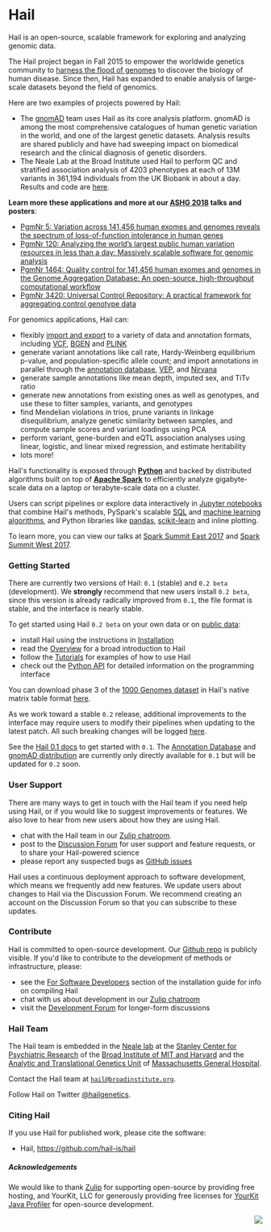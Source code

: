 # Hail

Hail is an open-source, scalable framework for exploring and analyzing genomic data. 

The Hail project began in Fall 2015 to empower the worldwide genetics community to [harness the flood of genomes](https://www.broadinstitute.org/blog/harnessing-flood-scaling-data-science-big-genomics-era) to discover the biology of human disease. Since then, Hail has expanded to enable analysis of large-scale datasets beyond the field of genomics. 

Here are two examples of projects powered by Hail:

- The [gnomAD](http://gnomad.broadinstitute.org/) team uses Hail as its core analysis platform. gnomAD is among the most comprehensive catalogues of human genetic variation in the world, and one of the largest genetic datasets. Analysis results are shared publicly and have had sweeping impact on biomedical research and the clinical diagnosis of genetic disorders.
- The Neale Lab at the Broad Institute used Hail to perform QC and stratified association analysis of 4203 phenotypes at each of 13M variants in 361,194 individuals from the UK Biobank in about a day. Results and code are [here](http://www.nealelab.is/uk-biobank).

**Learn more these applications and more at our [ASHG 2018](http://www.ashg.org/2018meeting/) talks and posters**:

 - [PgmNr 5: Variation across 141,456 human exomes and genomes reveals the spectrum of loss-of-function intolerance in human genes](https://eventpilot.us/web/page.php?page=IntHtml&project=ASHG18&id=180120491)
 - [PgmNr 120: Analyzing the world’s largest public human variation resources in less than a day: Massively scalable software for genomic analysis](https://eventpilot.us/web/page.php?page=IntHtml&project=ASHG18&id=180120286)
 - [PgmNr 1464: Quality control for 141,456 human exomes and genomes in the Genome Aggregation Database: An open-source, high-throughput computational workflow](https://eventpilot.us/web/page.php?page=IntHtml&project=ASHG18&id=180121234)
 - [PgmNr 3420: Universal Control Repository: A practical framework for aggregating control genotype data](https://eventpilot.us/web/page.php?page=IntHtml&project=ASHG18&id=180122490)
 
For genomics applications, Hail can:

 - flexibly [import and export](https://hail.is/docs/devel/methods/impex.html) to a variety of data and annotation formats, including [VCF](https://samtools.github.io/hts-specs/VCFv4.2.pdf), [BGEN](http://www.well.ox.ac.uk/~gav/bgen_format/bgen_format_v1.2.html) and [PLINK](https://www.cog-genomics.org/plink2/formats)
 - generate variant annotations like call rate, Hardy-Weinberg equilibrium p-value, and population-specific allele count; and import annotations in parallel through the [annotation database](https://hail.is/docs/stable/annotationdb.html), [VEP](https://useast.ensembl.org/info/docs/tools/vep/index.html), and [Nirvana](https://github.com/Illumina/Nirvana/wiki)
 - generate sample annotations like mean depth, imputed sex, and TiTv ratio
 - generate new annotations from existing ones as well as genotypes, and use these to filter samples, variants, and genotypes
 - find Mendelian violations in trios, prune variants in linkage disequilibrium, analyze genetic similarity between samples, and compute sample scores and variant loadings using PCA
 - perform variant, gene-burden and eQTL association analyses using linear, logistic, and linear mixed regression, and estimate heritability
 - lots more!

Hail's functionality is exposed through **[Python](https://www.python.org/)** and backed by distributed algorithms built on top of **[Apache Spark](https://spark.apache.org/docs/latest/index.html)** to efficiently analyze gigabyte-scale data on a laptop or terabyte-scale data on a cluster. 

Users can script pipelines or explore data interactively in [Jupyter notebooks](http://jupyter.org/) that combine Hail's methods, PySpark's scalable [SQL](https://spark.apache.org/docs/latest/sql-programming-guide.html) and [machine learning algorithms](https://spark.apache.org/docs/latest/ml-guide.html), and Python libraries like [pandas](http://pandas.pydata.org/), [scikit-learn](http://scikit-learn.org/stable/) and inline plotting.

To learn more, you can view our talks at [Spark Summit East 2017](https://spark-summit.org/east-2017/events/scaling-genetic-data-analysis-with-apache-spark/) and [Spark Summit West 2017](https://spark-summit.org/2017/events/scaling-genetic-data-analysis-with-apache-spark/).

### Getting Started

There are currently two versions of Hail: `0.1` (stable) and `0.2 beta` (development).
We **strongly** recommend that new users install `0.2 beta`, since this version is already radically improved from `0.1`,
 the file format is stable, and the interface is nearly stable.

To get started using Hail `0.2 beta` on your own data or on [public data](https://console.cloud.google.com/storage/browser/genomics-public-data/):

- install Hail using the instructions in [Installation](https://hail.is/docs/devel/getting_started.html)
- read the [Overview](https://hail.is/docs/devel/overview.html) for a broad introduction to Hail
- follow the [Tutorials](https://hail.is/docs/devel/tutorials-landing.html) for examples of how to use Hail
- check out the [Python API](https://hail.is/docs/devel/api.html) for detailed information on the programming interface

You can download phase 3 of the [1000 Genomes dataset](http://www.internationalgenome.org/about) in Hail's native matrix table format [here](https://console.cloud.google.com/storage/browser/hail-datasets/hail-data/?project=broad-ctsa).

As we work toward a stable `0.2` release, additional improvements to the interface may require users to modify their pipelines
when updating to the latest patch. All such breaking changes will be logged [here](http://discuss.hail.is/t/log-of-breaking-changes-in-0-2-beta/454).

See the [Hail 0.1 docs](https://hail.is/docs/stable/index.html) to get started with `0.1`. The [Annotation Database](https://hail.is/docs/stable/annotationdb.html) and [gnomAD distribution](http://gnomad-beta.broadinstitute.org/downloads) are currently only directly available
for `0.1` but will be updated for `0.2` soon.

### User Support

There are many ways to get in touch with the Hail team if you need help using Hail, or if you would like to suggest improvements or features. We also love to hear from new users about how they are using Hail.

- chat with the Hail team in our [Zulip chatroom](https://hail.zulipchat.com).
- post to the [Discussion Forum](http://discuss.hail.is) for user support and feature requests, or to share your Hail-powered science 
- please report any suspected bugs as [GitHub issues](https://github.com/hail-is/hail/issues)

Hail uses a continuous deployment approach to software development, which means we frequently add new features. We update users about changes to Hail via the Discussion Forum. We recommend creating an account on the Discussion Forum so that you can subscribe to these updates.

### Contribute

Hail is committed to open-source development. Our [Github repo](https://github.com/hail-is/hail) is publicly visible. If you'd like to contribute to the development of methods or infrastructure, please: 

- see the [For Software Developers](https://hail.is/docs/devel/getting_started_developing.html) section of the installation guide for info on compiling Hail
- chat with us about development in our [Zulip chatroom](https://hail.zulipchat.com)
- visit the [Development Forum](http://dev.hail.is) for longer-form discussions
<!--- - read [this post]() (coming soon!) for tips on submitting a successful Pull Request to our repository --->


### Hail Team

The Hail team is embedded in the [Neale lab](https://nealelab.squarespace.com/) at the [Stanley Center for Psychiatric Research](http://www.broadinstitute.org/scientific-community/science/programs/psychiatric-disease/stanley-center-psychiatric-research/stanle) of the [Broad Institute of MIT and Harvard](http://www.broadinstitute.org) and the [Analytic and Translational Genetics Unit](https://www.atgu.mgh.harvard.edu/) of [Massachusetts General Hospital](http://www.massgeneral.org/).

Contact the Hail team at <a href="mailto:hail@broadinstitute.org"><code>hail@broadinstitute.org</code></a>.

Follow Hail on Twitter <a href="https://twitter.com/hailgenetics">@hailgenetics</a>.

### Citing Hail

If you use Hail for published work, please cite the software:

 - Hail, https://github.com/hail-is/hail

##### Acknowledgements

We would like to thank <a href="https://zulipchat.com/">Zulip</a> for supporting
open-source by providing free hosting, and YourKit, LLC for generously providing
free licenses for <a href="https://www.yourkit.com/java/profiler/">YourKit Java
Profiler</a> for open-source development.

<img src="https://www.yourkit.com/images/yklogo.png" align="right" />
